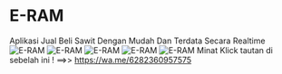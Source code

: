 # E-RAM
Aplikasi Jual Beli Sawit Dengan Mudah Dan Terdata Secara Realtime
![E-RAM](https://user-images.githubusercontent.com/52454224/231188728-b6eb10fb-7970-4d01-b857-6c15faca679a.png)
![E-RAM](https://user-images.githubusercontent.com/52454224/231185697-4e3f9a24-c2eb-4b83-b92a-8e6583437559.png)
![E-RAM](https://user-images.githubusercontent.com/52454224/231186097-93bef1cc-8947-47b8-8764-71148ff14b23.png)
![E-RAM](https://user-images.githubusercontent.com/52454224/231186708-f43c1a9d-1a31-4baf-8c14-785789e2ca55.png)
![E-RAM](https://user-images.githubusercontent.com/52454224/231186877-84f999b1-304c-4451-a8de-dc2e2c9c4c29.png)
Minat Klick tautan di sebelah ini ! ==>>
https://wa.me/6282360957575
